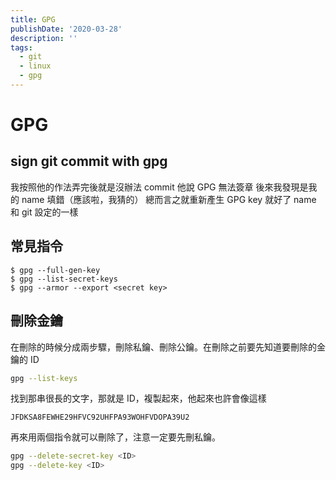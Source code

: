 ```yaml
---
title: GPG
publishDate: '2020-03-28'
description: ''
tags:
  - git
  - linux
  - gpg
---
```


# GPG

## sign git commit with gpg

我按照他的作法弄完後就是沒辦法 commit
他說 GPG 無法簽章
後來我發現是我的 name 填錯（應該啦，我猜的）
總而言之就重新產生 GPG key 就好了
name 和 git 設定的一樣

## 常見指令

```
$ gpg --full-gen-key
$ gpg --list-secret-keys
$ gpg --armor --export <secret key>
```

## 刪除金鑰

在刪除的時候分成兩步驟，刪除私鑰、刪除公鑰。在刪除之前要先知道要刪除的金鑰的 ID

```bash
gpg --list-keys
```

找到那串很長的文字，那就是 ID，複製起來，他起來也許會像這樣

```
JFDKSA8FEWHE29HFVC92UHFPA93WOHFVDOPA39U2
```

再來用兩個指令就可以刪除了，注意一定要先刪私鑰。

```bash
gpg --delete-secret-key <ID>
gpg --delete-key <ID>
```
